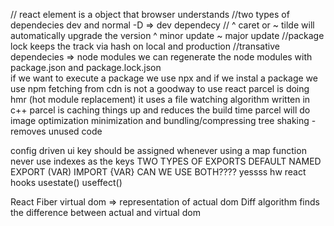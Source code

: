 // react element is a object that browser understands
//two types of dependecies dev and normal -D => dev dependecy 
// ^ caret or ~ tilde will automatically upgrade the version ^ minor update ~ major update 
//package lock keeps the track via hash on local and production 
//transative dependecies => node modules
we can regenerate the node modules with package.json and package.lock.json  
if we want to execute a package we use npx and if we instal a package we use npm 
fetching from cdn is not a goodway to use react 
parcel is doing hmr (hot module replacement) 
it uses a file watching algorithm written in c++
parcel is caching things up and reduces the build time
parcel will do image optimization minimization and bundling/compressing 
tree shaking - removes unused code


config driven ui 
key should be assigned whenever using a map function
never use indexes as the keys
TWO TYPES OF EXPORTS
DEFAULT 
NAMED 
EXPORT (VAR)
IMPORT {VAR}
CAN WE USE BOTH????
yessss
hw
react hooks
usestate()
useffect()

React Fiber virtual dom => representation of actual dom 
Diff algorithm finds the difference between actual and virtual dom